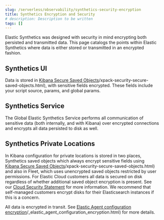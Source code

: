 ```yaml
---
slug: /serverless/observability/synthetics-security-encryption
title: Synthetics Encryption and Security
# description: Description to be written
tags: []
---
```


<p><DocBadge template="technical preview" /></p>

<div id="synthetics-security-encryption"></div>

Elastic Synthetics was designed with security in mind encrypting both persisted and transmitted data.
This page catalogs the points within Elastic Synthetics where data is either stored or transmitted in an encrypted fashion.

## Synthetics UI

Data is stored in [Kibana Secure Saved Objects](http://example.co)/xpack-security-secure-saved-objects.html),
with sensitive fields encrypted. These fields include your script source, params, and global params.

<div id="synthetics_service"></div>

## Synthetics Service

The Global Elastic Synthetics Service performs all communication of sensitive data (both internally, and with Kibana) over encrypted connections
and encrypts all data persisted to disk as well.

<div id="synthetics_private_locations"></div>

## Synthetics Private Locations

In Kibana configuration for private locations is stored in two places, Synthetics saved objects which always encrypt sensitive fields using [Kibana Secure Saved Objects](http://example.co)/xpack-security-secure-saved-objects.html) and also in Fleet, which uses unencrypted saved objects restricted by user permissions. For Elastic Cloud customers all data is secured on disk regardless of whether additional saved object encryption is present. See our [Cloud Security Statement](https://www.elastic.co/cloud/security) for more information. We recommend that self-managed customers encrypt disks for their Elasticsearch instances if this is a concern.

All data is encrypted in transit. See [Elastic Agent configuration encryption](http://example.co)/_elastic_agent_configuration_encryption.html) for more details.
